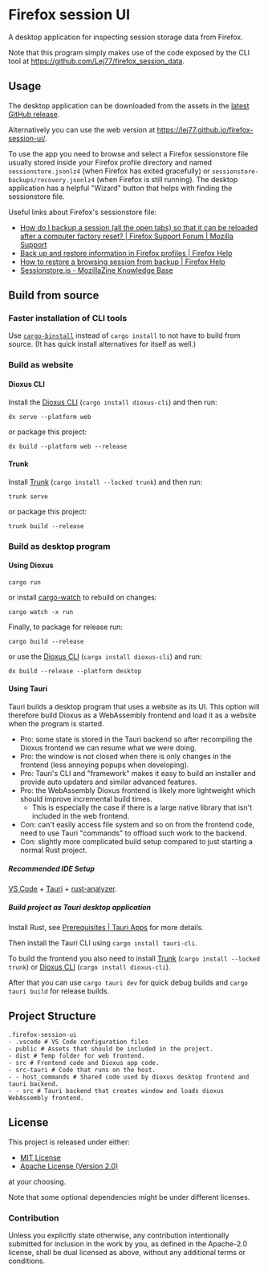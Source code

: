 # Firefox session UI

A desktop application for inspecting session storage data from Firefox.

Note that this program simply makes use of the code exposed by the CLI tool at <https://github.com/Lej77/firefox_session_data>.

## Usage

The desktop application can be downloaded from the assets in the [latest GitHub release](https://github.com/Lej77/firefox-session-ui/releases).

Alternatively you can use the web version at <https://lej77.github.io/firefox-session-ui/>.

To use the app you need to browse and select a Firefox sessionstore file usually stored inside your Firefox profile directory and named `sessionstore.jsonlz4` (when Firefox has exited gracefully) or `sessionstore-backups/recovery.jsonlz4`  (when Firefox is still running). The desktop application has a helpful "Wizard" button that helps with finding the sessionstore file.

Useful links about Firefox's sessionstore file:

- [How do I backup a session (all the open tabs) so that it can be reloaded after a computer factory reset? | Firefox Support Forum | Mozilla Support](https://support.mozilla.org/en-US/questions/1257866)
- [Back up and restore information in Firefox profiles | Firefox Help](https://support.mozilla.org/en-US/kb/back-and-restore-information-firefox-profiles)
- [How to restore a browsing session from backup | Firefox Help](https://support.mozilla.org/en-US/kb/how-restore-browsing-session-backup)
- [Sessionstore.js - MozillaZine Knowledge Base](https://kb.mozillazine.org/index.php?title=Sessionstore.js&redirect=no)

## Build from source

### Faster installation of CLI tools

Use [`cargo-binstall`](https://crates.io/crates/cargo-binstall) instead of `cargo install` to not have to build from source. (It has quick install alternatives for itself as well.)

### Build as website

#### Dioxus CLI

Install the [Dioxus CLI](https://github.com/DioxusLabs/dioxus/tree/master/packages/cli) (`cargo install dioxus-cli`) and then run:

```shell
dx serve --platform web
```

or package this project:

```shell
dx build --platform web --release
```

#### Trunk

Install [Trunk](https://trunkrs.dev/) (`cargo install --locked trunk`) and then run:

```shell
trunk serve
```

or package this project:

```shell
trunk build --release
```

### Build as desktop program

#### Using Dioxus

```shell
cargo run
```

or install [cargo-watch](https://crates.io/crates/cargo-watch) to rebuild on changes:

```shell
cargo watch -x run
```

Finally, to package for release run:

```shell
cargo build --release
```

or use the [Dioxus CLI](https://github.com/DioxusLabs/dioxus/tree/master/packages/cli) (`cargo install dioxus-cli`) and run:

```shell
dx build --release --platform desktop
```

#### Using Tauri

Tauri builds a desktop program that uses a website as its UI. This option will
therefore build Dioxus as a WebAssembly frontend and load it as a website when the program
is started.

- Pro: some state is stored in the Tauri backend so after recompiling the Dioxus frontend we can resume what we were doing.
- Pro: the window is not closed when there is only changes in the frontend (less annoying popups when developing).
- Pro: Tauri's CLI and "framework" makes it easy to build an installer and provide auto updaters and similar advanced features.
- Pro: the WebAssembly Dioxus frontend is likely more lightweight which should improve incremental build times.
  - This is especially the case if there is a large native library that isn't included in the web frontend.
- Con: can't easily access file system and so on from the frontend code, need to use Tauri "commands" to offload such work to the backend.
- Con: slightly more complicated build setup compared to just starting a normal Rust project.

##### Recommended IDE Setup

[VS Code](https://code.visualstudio.com/) + [Tauri](https://marketplace.visualstudio.com/items?itemName=tauri-apps.tauri-vscode) + [rust-analyzer](https://marketplace.visualstudio.com/items?itemName=rust-lang.rust-analyzer).

##### Build project as Tauri desktop application

Install Rust, see [Prerequisites | Tauri Apps](https://tauri.app/v1/guides/getting-started/prerequisites) for more details.

Then install the Tauri CLI using `cargo install tauri-cli`.

<!-- To build the frontend you also need to install the [Dioxus CLI](https://github.com/DioxusLabs/cli) using `cargo install dioxus-cli`. -->

To build the frontend you also need to install [Trunk](https://trunkrs.dev/) (`cargo install --locked trunk`) or [Dioxus CLI](https://github.com/DioxusLabs/dioxus/tree/master/packages/cli) (`cargo install dioxus-cli`).

After that you can use `cargo tauri dev` for quick debug builds and `cargo tauri build` for release builds.

## Project Structure

```text
.firefox-session-ui
- .vscode # VS Code configuration files
- public # Assets that should be included in the project.
- dist # Temp folder for web frontend.
- src # Frontend code and Dioxus app code.
- src-tauri # Code that runs on the host.
- - host_commands # Shared code used by dioxus desktop frontend and tauri backend.
- - src # Tauri backend that creates window and loads dioxus WebAssembly frontend.
```

## License

This project is released under either:

- [MIT License](./LICENSE-MIT)
- [Apache License (Version 2.0)](./LICENSE-APACHE)

at your choosing.

Note that some optional dependencies might be under different licenses.

### Contribution

Unless you explicitly state otherwise, any contribution intentionally
submitted for inclusion in the work by you, as defined in the Apache-2.0
license, shall be dual licensed as above, without any additional terms or
conditions.
